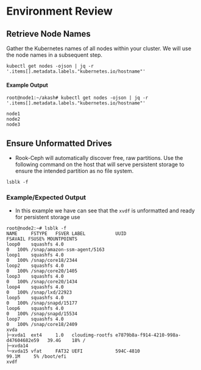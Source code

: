 # Environment Review

## Retrieve Node Names

Gather the Kubernetes names of all nodes within your cluster.  We will use the node names in a subsequent step.

```
kubectl get nodes -ojson | jq -r '.items[].metadata.labels."kubernetes.io/hostname"'
```

#### **Example Output**

```
root@node1:~/akash# kubectl get nodes -ojson | jq -r '.items[].metadata.labels."kubernetes.io/hostname"'

node1
node2
node3
```

## Ensure Unformatted Drives

* Rook-Ceph will automatically discover free, raw partitions.  Use the following command on the host that will serve persistent storage to ensure the intended partition as no file system.

```
lsblk -f
```

### Example/Expected Output

* In this example we have can see that the `xvdf` is unformatted and ready for persistent storage use

```
root@node2:~# lsblk -f
NAME     FSTYPE   FSVER LABEL           UUID                                 FSAVAIL FSUSE% MOUNTPOINTS
loop0    squashfs 4.0                                                              0   100% /snap/amazon-ssm-agent/5163
loop1    squashfs 4.0                                                              0   100% /snap/core18/2344
loop2    squashfs 4.0                                                              0   100% /snap/core20/1405
loop3    squashfs 4.0                                                              0   100% /snap/core20/1434
loop4    squashfs 4.0                                                              0   100% /snap/lxd/22923
loop5    squashfs 4.0                                                              0   100% /snap/snapd/15177
loop6    squashfs 4.0                                                              0   100% /snap/snapd/15534
loop7    squashfs 4.0                                                              0   100% /snap/core18/2409
xvda
├─xvda1  ext4     1.0   cloudimg-rootfs e7879b8a-f914-4210-998a-d47604682e59   39.4G    18% /
├─xvda14
└─xvda15 vfat     FAT32 UEFI            594C-4810                              99.1M     5% /boot/efi
xvdf
```

##
